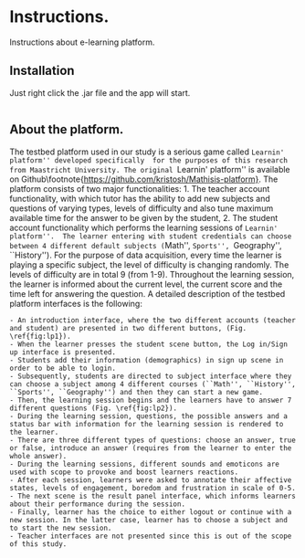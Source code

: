 # Instructions.

Instructions about e-learning platform.

## Installation

Just right click the .jar file and the app will start.

```mathisis.jar
```

## About the platform.

The testbed platform used in our study is a serious game called ``Learnin' platform'' developed specifically 
for the purposes of this research from Maastricht University. The original ``Learnin' platform'' 
is available on Github\footnote{https://github.com/kristosh/Mathisis-platform}. 
The platform consists of two major functionalities: 1. The teacher account functionality, 
with which tutor has the ability to add new subjects and questions of varying types, 
levels of difficulty and  also tune maximum available time for the answer to be given by the student, 2. 
The student account functionality which performs the learning sessions of ``Learnin' platform''. 
The learner entering with student credentials can choose 
between 4 different default subjects (``Math'', ``Sports'', ``Geography'', ``History''). 
For the purpose of data acquisition, every time the learner is playing a specific subject, 
the level of difficulty is changing randomly. The levels of difficulty are in total 9 (from 1-9). 
Throughout the learning session, the learner is informed about the current level, the current 
score and the time left for answering the question. A detailed description of the 
testbed platform interfaces is the following:

```
- An introduction interface, where the two different accounts (teacher and student) are presented in two different buttons, (Fig. \ref{fig:lp1}).
- When the learner presses the student scene button, the Log in/Sign up interface is presented.
- Students add their information (demographics) in sign up scene in order to be able to login.
- Subsequently, students are directed to subject interface where they can choose a subject among 4 different courses (``Math'', ``History'', ``Sports'', ``Geography'') and then they can start a new game.
- Then, the learning session begins and the learners have to answer 7 different questions (Fig. \ref{fig:lp2}).
- During the learning session, questions, the possible answers and a status bar with information for the learning session is rendered to the learner.
- There are three different types of questions: choose an answer, true or false, introduce an answer (requires from the learner to enter the whole answer). 
- During the learning sessions, different sounds and emoticons are used with scope to provoke and boost learners reactions.
- After each session, learners were asked to annotate their affective states, levels of engagement, boredom and frustration in scale of 0-5.
- The next scene is the result panel interface, which informs learners about their performance during the session.
- Finally, learner has the choice to either logout or continue with a new session. In the latter case, learner has to choose a subject and to start the new session.
- Teacher interfaces are not presented since this is out of the scope of this study.
```